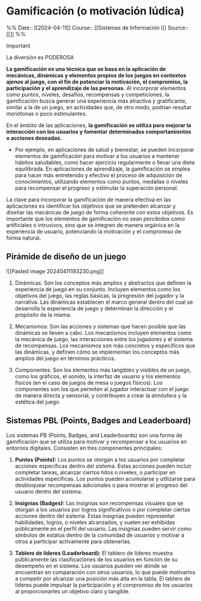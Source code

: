 # Gamificación (o motivación lúdica)

%%
Date:: [[2024-04-11]]
Course:: [[Sistemas de Información I]]
Source:: [[]]
%%

>[!important]
>La diversión es PODEROSA

**La gamificación es una técnica que se basa en la aplicación de mecánicas, dinámicas y elementos propios de los juegos en contextos ajenos al juego, con el fin de potenciar la motivación, el compromiso, la participación y el aprendizaje de las personas.** Al incorporar elementos como puntos, niveles, desafíos, recompensas y competiciones, la gamificación busca generar una experiencia más atractiva y gratificante, similar a la de un juego, en actividades que, de otro modo, podrían resultar monótonas o poco estimulantes.

En el ámbito de las aplicaciones, **la gamificación se utiliza para mejorar la interacción con los usuarios y fomentar determinados comportamientos o acciones deseadas.**
- Por ejemplo, en aplicaciones de salud y bienestar, se pueden incorporar elementos de gamificación para motivar a los usuarios a mantener hábitos saludables, como hacer ejercicio regularmente o llevar una dieta equilibrada. En aplicaciones de aprendizaje, la gamificación se emplea para hacer más entretenido y efectivo el proceso de adquisición de conocimientos, utilizando elementos como puntos, medallas o niveles para recompensar el progreso y estimular la superación personal.

La clave para incorporar la gamificación de manera efectiva en las aplicaciones es identificar los objetivos que se pretenden alcanzar y diseñar las mecánicas de juego de forma coherente con estos objetivos. Es importante que los elementos de gamificación no sean percibidos como artificiales o intrusivos, sino que se integren de manera orgánica en la experiencia de usuario, potenciando la motivación y el compromiso de forma natural.


## Pirámide de diseño de un juego

![[Pasted image 20240411193230.png]]

1. Dinámicas: Son los conceptos más amplios y abstractos que definen la experiencia de juego en su conjunto. Incluyen elementos como los objetivos del juego, las reglas básicas, la progresión del jugador y la narrativa. Las dinámicas establecen el marco general dentro del cual se desarrolla la experiencia de juego y determinan la dirección y el propósito de la misma.
    
2. Mecanismos: Son las acciones y sistemas que hacen posible que las dinámicas se lleven a cabo. Los mecanismos incluyen elementos como la mecánica de juego, las interacciones entre los jugadores y el sistema de recompensas. Los mecanismos son más concretos y específicos que las dinámicas, y definen cómo se implementan los conceptos más amplios del juego en términos prácticos.
    
3. Componentes: Son los elementos más tangibles y visibles de un juego, como los gráficos, el sonido, la interfaz de usuario y los elementos físicos (en el caso de juegos de mesa o juegos físicos). Los componentes son los que permiten al jugador interactuar con el juego de manera directa y sensorial, y contribuyen a crear la atmósfera y la estética del juego.


## Sistemas PBL (Points, Badges and Leaderboard)
  
Los sistemas PB (Points, Badges, and Leaderboards) son una forma de gamificación que se utiliza para motivar y recompensar a los usuarios en entornos digitales. Consisten en tres componentes principales:

1. **Puntos (Points):** Los puntos se otorgan a los usuarios por completar acciones específicas dentro del sistema. Estas acciones pueden incluir completar tareas, alcanzar ciertos hitos o niveles, o participar en actividades específicas. Los puntos pueden acumularse y utilizarse para desbloquear recompensas adicionales o para mostrar el progreso del usuario dentro del sistema.
    
2. **Insignias (Badges):** Las insignias son recompensas visuales que se otorgan a los usuarios por logros significativos o por completar ciertas acciones dentro del sistema. Estas insignias pueden representar habilidades, logros, o niveles alcanzados, y suelen ser exhibidas públicamente en el perfil del usuario. Las insignias pueden servir como símbolos de estatus dentro de la comunidad de usuarios y motivar a otros a participar activamente para obtenerlas.
    
3. **Tablero de líderes (Leaderboard):** El tablero de líderes muestra públicamente las clasificaciones de los usuarios en función de su desempeño en el sistema. Los usuarios pueden ver dónde se encuentran en comparación con otros usuarios, lo que puede motivarlos a competir por alcanzar una posición más alta en la tabla. El tablero de líderes puede impulsar la participación y el compromiso de los usuarios al proporcionarles un objetivo claro y tangible.